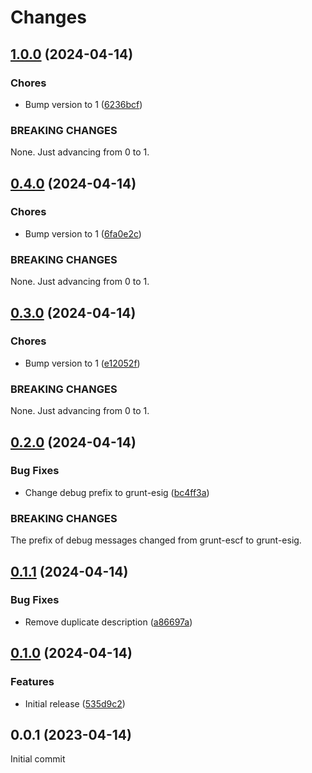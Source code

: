 # Changes

## [1.0.0](https://github.com/prantlf/grunt-eslintignore/compare/v0.4.0...v1.0.0) (2024-04-14)

### Chores

* Bump version to 1 ([6236bcf](https://github.com/prantlf/grunt-eslintignore/commit/6236bcff7dbe7a5c5dad0027f582403e063eb34a))

### BREAKING CHANGES

None. Just advancing from 0 to 1.

## [0.4.0](https://github.com/prantlf/grunt-eslintignore/compare/v0.3.0...v0.4.0) (2024-04-14)

### Chores

* Bump version to 1 ([6fa0e2c](https://github.com/prantlf/grunt-eslintignore/commit/6fa0e2c941396ceee31508e781e3e7ce965fefad))

### BREAKING CHANGES

None. Just advancing from 0 to 1.

## [0.3.0](https://github.com/prantlf/grunt-eslintignore/compare/v0.2.0...v0.3.0) (2024-04-14)

### Chores

* Bump version to 1 ([e12052f](https://github.com/prantlf/grunt-eslintignore/commit/e12052fff76f5b50a8ee1390748c3796cf05ac25))

### BREAKING CHANGES

None. Just advancing from 0 to 1.

## [0.2.0](https://github.com/prantlf/grunt-eslintignore/compare/v0.1.1...v0.2.0) (2024-04-14)

### Bug Fixes

* Change debug prefix to grunt-esig ([bc4ff3a](https://github.com/prantlf/grunt-eslintignore/commit/bc4ff3a39a64e7a72391b1cc7829f2194745a27d))

### BREAKING CHANGES

The prefix of debug messages changed
from grunt-escf to grunt-esig.

## [0.1.1](https://github.com/prantlf/grunt-eslintignore/compare/v0.1.0...v0.1.1) (2024-04-14)

### Bug Fixes

* Remove duplicate description ([a86697a](https://github.com/prantlf/grunt-eslintignore/commit/a86697a89f9ecd0a0b1d6b71abc50f6838bc927e))

## [0.1.0](https://github.com/prantlf/grunt-eslintignore/compare/v0.0.1...v0.1.0) (2024-04-14)

### Features

* Initial release ([535d9c2](https://github.com/prantlf/grunt-eslintignore/commit/535d9c2c61b00c4ddcc8b744214a9d581e1aa708))

## 0.0.1 (2023-04-14)

Initial commit
